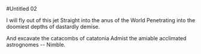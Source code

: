 #Untitled 02

I will fly out of this jet
Straight into the anus of the World
Penetrating into the doomiest depths 
of dastardly demise.

And excavate the catacombs of catatonia
Admist the amiable acclimated astrognomes --
Nimble.
